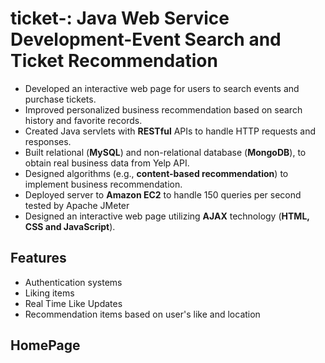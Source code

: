 # ticket-: Java Web Service Development-Event Search and Ticket Recommendation
 - Developed an interactive web page for users to search events and purchase tickets.
 - Improved personalized business recommendation based on search history and favorite records.
 - Created Java servlets with **RESTful** APIs to handle HTTP requests and responses.
 - Built relational (**MySQL**) and non-relational database (**MongoDB**), to obtain real business data from Yelp API.
 - Designed algorithms (e.g., **content-based recommendation**) to implement business recommendation.
 - Deployed server to **Amazon EC2** to handle 150 queries per second tested by Apache JMeter
 - Designed an interactive web page utilizing **AJAX** technology (**HTML, CSS and JavaScript**).
 
## Features
 - Authentication systems
 - Liking items
 - Real Time Like Updates
 - Recommendation items based on user's like and location

## HomePage
